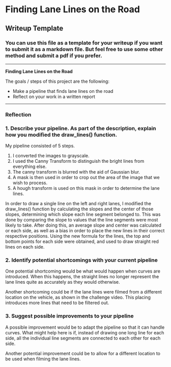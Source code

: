 # **Finding Lane Lines on the Road** 

## Writeup Template

### You can use this file as a template for your writeup if you want to submit it as a markdown file. But feel free to use some other method and submit a pdf if you prefer.

---

**Finding Lane Lines on the Road**

The goals / steps of this project are the following:
* Make a pipeline that finds lane lines on the road
* Reflect on your work in a written report


[//]: # (Image References)

[image1]: ./examples/grayscale.jpg "Grayscale"

---

### Reflection

### 1. Describe your pipeline. As part of the description, explain how you modified the draw_lines() function.

My pipeline consisted of 5 steps. 
1. I converted the images to grayscale.
2. I used the Canny Transform to distinguish the bright lines from everything else. 
3. The canny transform is blurred with the aid of Gaussian blur.
4. A mask is then used in order to crop out the area of the image that we wish to process.
5. A hough transform is used on this mask in order to determine the lane lines.

In order to draw a single line on the left and right lanes, I modified the draw_lines() function by calculating the slopes and the center of those slopes, determining which slope each line segment belonged to. This was done by comparing the slope to values that the line segments were most likely to take. After doing this, an average slope and center was calculated or each side, as well as a bias in order to place the new lines in their correct respective positions. Using the new formula for the lines, the top and bottom points for each side were obtained, and used to draw straight red lines on each side.




### 2. Identify potential shortcomings with your current pipeline


One potential shortcoming would be what would happen when curves are introduced. When this happens, the straight lines no longer represent the lane lines quite as accurately as they would otherwise. 

Another shortcoming could be if the lane lines were filmed from a different location on the vehicle, as shown in the challenge video. This placing introduces more lines that need to be filtered out.


### 3. Suggest possible improvements to your pipeline

A possible improvement would be to adapt the pipeline so that it can handle curves. What might help here is if, instead of drawing one long line for each side, all the individual line segments are connected to each other for each side.

Another potential improvement could be to allow for a different location to be used when filming the lane lines.

